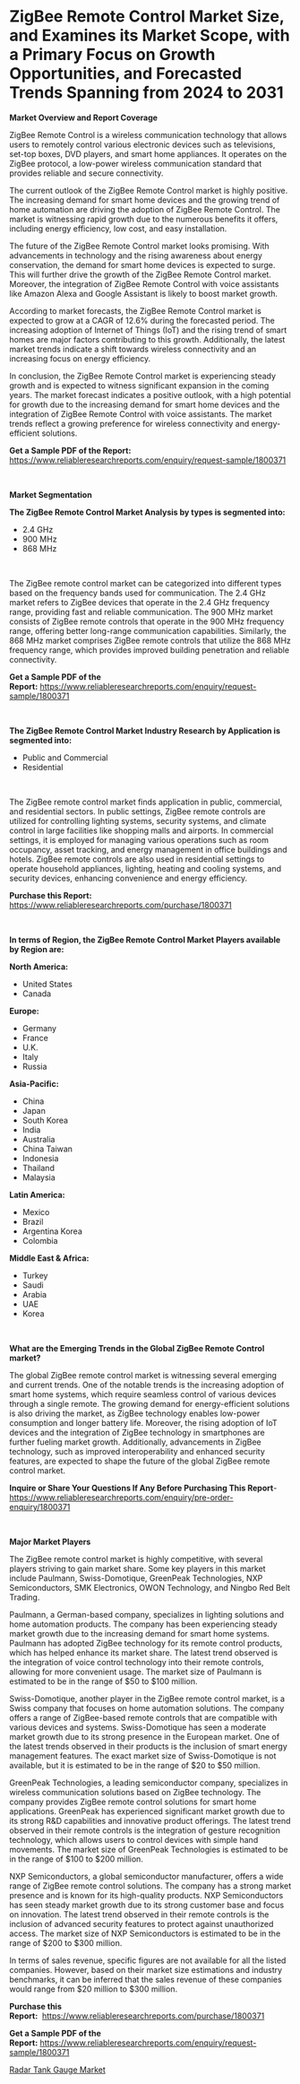 <p><h1>ZigBee Remote Control Market Size, and Examines its Market Scope, with a Primary Focus on Growth Opportunities, and Forecasted Trends Spanning from 2024 to 2031</h1></p><p><strong>Market Overview and Report Coverage</strong></p>
<p><p>ZigBee Remote Control is a wireless communication technology that allows users to remotely control various electronic devices such as televisions, set-top boxes, DVD players, and smart home appliances. It operates on the ZigBee protocol, a low-power wireless communication standard that provides reliable and secure connectivity.</p><p>The current outlook of the ZigBee Remote Control market is highly positive. The increasing demand for smart home devices and the growing trend of home automation are driving the adoption of ZigBee Remote Control. The market is witnessing rapid growth due to the numerous benefits it offers, including energy efficiency, low cost, and easy installation.</p><p>The future of the ZigBee Remote Control market looks promising. With advancements in technology and the rising awareness about energy conservation, the demand for smart home devices is expected to surge. This will further drive the growth of the ZigBee Remote Control market. Moreover, the integration of ZigBee Remote Control with voice assistants like Amazon Alexa and Google Assistant is likely to boost market growth.</p><p>According to market forecasts, the ZigBee Remote Control market is expected to grow at a CAGR of 12.6% during the forecasted period. The increasing adoption of Internet of Things (IoT) and the rising trend of smart homes are major factors contributing to this growth. Additionally, the latest market trends indicate a shift towards wireless connectivity and an increasing focus on energy efficiency.</p><p>In conclusion, the ZigBee Remote Control market is experiencing steady growth and is expected to witness significant expansion in the coming years. The market forecast indicates a positive outlook, with a high potential for growth due to the increasing demand for smart home devices and the integration of ZigBee Remote Control with voice assistants. The market trends reflect a growing preference for wireless connectivity and energy-efficient solutions.</p></p>
<p><strong>Get a Sample PDF of the Report:</strong> <a href="https://www.reliableresearchreports.com/enquiry/request-sample/1800371">https://www.reliableresearchreports.com/enquiry/request-sample/1800371</a></p>
<p>&nbsp;</p>
<p><strong>Market Segmentation</strong></p>
<p><strong>The ZigBee Remote Control Market Analysis by types is segmented into:</strong></p>
<p><ul><li>2.4 GHz</li><li>900 MHz</li><li>868 MHz</li></ul></p>
<p>&nbsp;</p>
<p><p>The ZigBee remote control market can be categorized into different types based on the frequency bands used for communication. The 2.4 GHz market refers to ZigBee devices that operate in the 2.4 GHz frequency range, providing fast and reliable communication. The 900 MHz market consists of ZigBee remote controls that operate in the 900 MHz frequency range, offering better long-range communication capabilities. Similarly, the 868 MHz market comprises ZigBee remote controls that utilize the 868 MHz frequency range, which provides improved building penetration and reliable connectivity.</p></p>
<p><strong>Get a Sample PDF of the Report:</strong>&nbsp;<a href="https://www.reliableresearchreports.com/enquiry/request-sample/1800371">https://www.reliableresearchreports.com/enquiry/request-sample/1800371</a></p>
<p>&nbsp;</p>
<p><strong>The ZigBee Remote Control Market Industry Research by Application is segmented into:</strong></p>
<p><ul><li>Public and Commercial</li><li>Residential</li></ul></p>
<p>&nbsp;</p>
<p><p>The ZigBee remote control market finds application in public, commercial, and residential sectors. In public settings, ZigBee remote controls are utilized for controlling lighting systems, security systems, and climate control in large facilities like shopping malls and airports. In commercial settings, it is employed for managing various operations such as room occupancy, asset tracking, and energy management in office buildings and hotels. ZigBee remote controls are also used in residential settings to operate household appliances, lighting, heating and cooling systems, and security devices, enhancing convenience and energy efficiency.</p></p>
<p><strong>Purchase this Report:</strong>&nbsp; <a href="https://www.reliableresearchreports.com/purchase/1800371">https://www.reliableresearchreports.com/purchase/1800371</a></p>
<p>&nbsp;</p>
<p><strong>In terms of Region, the ZigBee Remote Control Market Players available by Region are:</strong></p>
<p>
    <p> <strong> North America: </strong>
        <ul>
            <li>United States</li>
            <li>Canada</li>
        </ul>
        </p> 
    <p> <strong> Europe: </strong>
        <ul>
            <li>Germany</li>
            <li>France</li>
            <li>U.K.</li>
            <li>Italy</li>
            <li>Russia</li>
        </ul>
        </p> 
    <p> <strong> Asia-Pacific: </strong>
        <ul>
            <li>China</li>
            <li>Japan</li>
            <li>South Korea</li>
            <li>India</li>
            <li>Australia</li>
            <li>China Taiwan</li>
            <li>Indonesia</li>
            <li>Thailand</li>
            <li>Malaysia</li>
        </ul>
        </p> 
    <p> <strong> Latin America: </strong>
        <ul>
            <li>Mexico</li>
            <li>Brazil</li>
            <li>Argentina Korea</li>
            <li>Colombia</li>
        </ul>
        </p> 
    <p> <strong> Middle East & Africa: </strong>
        <ul>
            <li>Turkey</li>
            <li>Saudi</li>
            <li>Arabia</li>
            <li>UAE</li>
            <li>Korea</li>
        </ul>
    </p>
    </p>
<p>&nbsp;</p>
<p><strong>What are the Emerging Trends in the Global ZigBee Remote Control market?</strong></p>
<p><p>The global ZigBee remote control market is witnessing several emerging and current trends. One of the notable trends is the increasing adoption of smart home systems, which require seamless control of various devices through a single remote. The growing demand for energy-efficient solutions is also driving the market, as ZigBee technology enables low-power consumption and longer battery life. Moreover, the rising adoption of IoT devices and the integration of ZigBee technology in smartphones are further fueling market growth. Additionally, advancements in ZigBee technology, such as improved interoperability and enhanced security features, are expected to shape the future of the global ZigBee remote control market.</p></p>
<p><strong>Inquire or Share Your Questions If Any Before Purchasing This Report</strong>- <a href="https://www.reliableresearchreports.com/enquiry/pre-order-enquiry/1800371">https://www.reliableresearchreports.com/enquiry/pre-order-enquiry/1800371</a></p>
<p>&nbsp;</p>
<p><strong>Major Market Players</strong></p>
<p><p>The ZigBee remote control market is highly competitive, with several players striving to gain market share. Some key players in this market include Paulmann, Swiss-Domotique, GreenPeak Technologies, NXP Semiconductors, SMK Electronics, OWON Technology, and Ningbo Red Belt Trading.</p><p>Paulmann, a German-based company, specializes in lighting solutions and home automation products. The company has been experiencing steady market growth due to the increasing demand for smart home systems. Paulmann has adopted ZigBee technology for its remote control products, which has helped enhance its market share. The latest trend observed is the integration of voice control technology into their remote controls, allowing for more convenient usage. The market size of Paulmann is estimated to be in the range of $50 to $100 million.</p><p>Swiss-Domotique, another player in the ZigBee remote control market, is a Swiss company that focuses on home automation solutions. The company offers a range of ZigBee-based remote controls that are compatible with various devices and systems. Swiss-Domotique has seen a moderate market growth due to its strong presence in the European market. One of the latest trends observed in their products is the inclusion of smart energy management features. The exact market size of Swiss-Domotique is not available, but it is estimated to be in the range of $20 to $50 million.</p><p>GreenPeak Technologies, a leading semiconductor company, specializes in wireless communication solutions based on ZigBee technology. The company provides ZigBee remote control solutions for smart home applications. GreenPeak has experienced significant market growth due to its strong R&D capabilities and innovative product offerings. The latest trend observed in their remote controls is the integration of gesture recognition technology, which allows users to control devices with simple hand movements. The market size of GreenPeak Technologies is estimated to be in the range of $100 to $200 million.</p><p>NXP Semiconductors, a global semiconductor manufacturer, offers a wide range of ZigBee remote control solutions. The company has a strong market presence and is known for its high-quality products. NXP Semiconductors has seen steady market growth due to its strong customer base and focus on innovation. The latest trend observed in their remote controls is the inclusion of advanced security features to protect against unauthorized access. The market size of NXP Semiconductors is estimated to be in the range of $200 to $300 million.</p><p>In terms of sales revenue, specific figures are not available for all the listed companies. However, based on their market size estimations and industry benchmarks, it can be inferred that the sales revenue of these companies would range from $20 million to $300 million.</p></p>
<p><strong>Purchase this Report:</strong>&nbsp;&nbsp;<a href="https://www.reliableresearchreports.com/purchase/1800371">https://www.reliableresearchreports.com/purchase/1800371</a></p>
<p></p>
<p><strong>Get a Sample PDF of the Report:</strong>&nbsp;<a href="https://www.reliableresearchreports.com/enquiry/request-sample/1800371">https://www.reliableresearchreports.com/enquiry/request-sample/1800371</a></p>
<p><p><a href="https://github.com/chartsaturn/Market-Research-Report-List-1/blob/main/radar-tank-gauge-market.md">Radar Tank Gauge Market</a></p></p>